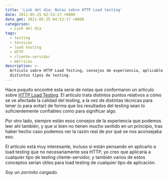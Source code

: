 ```yaml
---
title: 'Link del día: Notas sobre HTTP Load testing'
date: 2011-05-25 02:53:17 +0000
date_gmt: 2011-05-25 04:53:17 +0000
categories:
  - Link del día
tags:
  - testing
  - técnicas
  - load testing
  - HTTP
  - cliente-servidor
  - métricas
description: >-
  Artículo sobre HTTP Load Testing, consejos de experiencia, aplicable a
  distintos tipos de testing.
---
```



Hace poquito encontré esta serie de notas que conformaron un artículo sobre [HTTP Load Testing](http://www.mnot.net/blog/2011/05/18/http_benchmark_rules). El artículo trata distintos puntos relativos a cómo se ve afectada la calidad del testing, a la vez de distintas técnicas para tener (o para evitar) de forma que los resultados del testing sean lo suficientemente confiables como para significar algo.

Por otro lado, siempre están esos consejos de la experiencia que podemos leer ahí también, y que si bien no tienen mucho sentido en un principio, tras haber hecho caso podemos ver la razón real de por qué se nos aconsejaba eso.

El artículo está muy interesante, incluso si están pensando en aplicarlo a load testing que no necesariamente sea HTTP, yo creo que aplicaría a cualquier tipo de testing cliente-servidor, y también varios de estos conceptos serían útiles para load testing de cualquier tipo de aplicación.

_Soy un zorrinito cargado._

